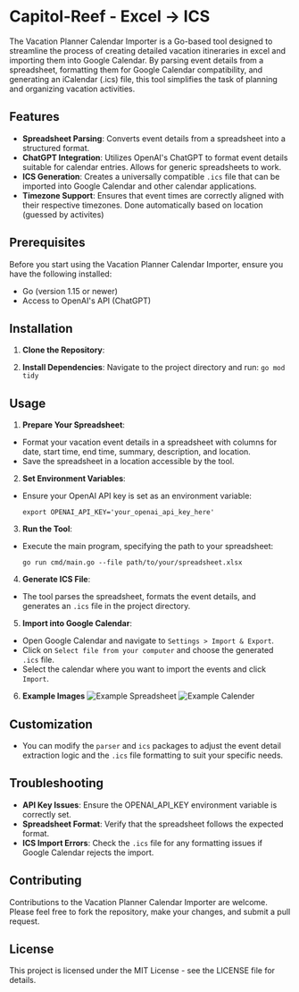 # Capitol-Reef - Excel -> ICS

The Vacation Planner Calendar Importer is a Go-based tool designed to streamline the process of creating detailed vacation itineraries in excel and importing them into Google Calendar. By parsing event details from a spreadsheet, formatting them for Google Calendar compatibility, and generating an iCalendar (.ics) file, this tool simplifies the task of planning and organizing vacation activities.

## Features

- **Spreadsheet Parsing**: Converts event details from a spreadsheet into a structured format.
- **ChatGPT Integration**: Utilizes OpenAI's ChatGPT to format event details suitable for calendar entries. Allows for generic spreadsheets to work.
- **ICS Generation**: Creates a universally compatible `.ics` file that can be imported into Google Calendar and other calendar applications.
- **Timezone Support**: Ensures that event times are correctly aligned with their respective timezones. Done automatically based on location (guessed by activites)

## Prerequisites

Before you start using the Vacation Planner Calendar Importer, ensure you have the following installed:

- Go (version 1.15 or newer)
- Access to OpenAI's API (ChatGPT)

## Installation

1. **Clone the Repository**:


2. **Install Dependencies**:
Navigate to the project directory and run: 
 ```go mod tidy ```

## Usage

1. **Prepare Your Spreadsheet**:
- Format your vacation event details in a spreadsheet with columns for date, start time, end time, summary, description, and location.
- Save the spreadsheet in a location accessible by the tool.

2. **Set Environment Variables**:
- Ensure your OpenAI API key is set as an environment variable:
  ```
  export OPENAI_API_KEY='your_openai_api_key_here'
  ```

3. **Run the Tool**:
- Execute the main program, specifying the path to your spreadsheet:
  ```
  go run cmd/main.go --file path/to/your/spreadsheet.xlsx
  ```

4. **Generate ICS File**:
- The tool parses the spreadsheet, formats the event details, and generates an `.ics` file in the project directory.

5. **Import into Google Calendar**:
- Open Google Calendar and navigate to `Settings > Import & Export`.
- Click on `Select file from your computer` and choose the generated `.ics` file.
- Select the calendar where you want to import the events and click `Import`.

6. **Example Images**
![Example Spreadsheet](./example/example.png)
![Example Calender](./example/example2.png)

## Customization

- You can modify the `parser` and `ics` packages to adjust the event detail extraction logic and the `.ics` file formatting to suit your specific needs.

## Troubleshooting

- **API Key Issues**: Ensure the OPENAI_API_KEY environment variable is correctly set.
- **Spreadsheet Format**: Verify that the spreadsheet follows the expected format.
- **ICS Import Errors**: Check the `.ics` file for any formatting issues if Google Calendar rejects the import.

## Contributing

Contributions to the Vacation Planner Calendar Importer are welcome. Please feel free to fork the repository, make your changes, and submit a pull request.

## License

This project is licensed under the MIT License - see the LICENSE file for details.
